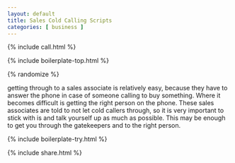 ```yaml
---
layout: default
title: Sales Cold Calling Scripts
categories: [ business ]
---
```


{% include call.html %}

{% include boilerplate-top.html %}


{% randomize %}

getting through to a sales associate is relatively easy, because they have to answer the phone in case of someone calling to buy something.  Where it becomes difficult is getting the right person on the phone.  These sales associates are told to not let cold callers through, so it is very important to stick with is and talk yourself up as much as possible.  This may be enough to get you through the gatekeepers and to the right person.

{% include boilerplate-try.html %}

{% include share.html %}